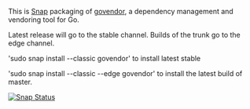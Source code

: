 This is [Snap](https://snapcraft.io) packaging of
[govendor](https://github.com/kardianos/govendor), a dependency
management and vendoring tool for Go.

Latest release will go to the stable channel. Builds of the trunk go to
the edge channel.

'sudo snap install --classic govendor' to install latest stable

'sudo snap install --classic --edge govendor' to install the latest build of master.


[![Snap Status](https://build.snapcraft.io/badge/stub42/govendor-snap.svg)](https://build.snapcraft.io/user/stub42/govendor-snap)
